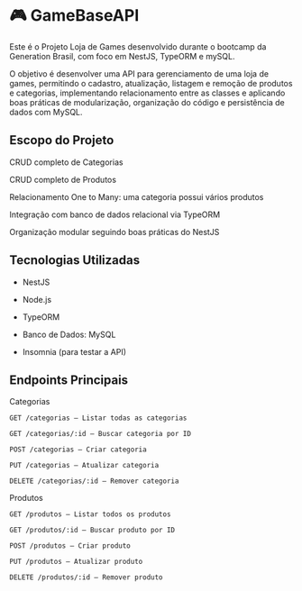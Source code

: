 # 🎮 GameBaseAPI
Este é o Projeto Loja de Games desenvolvido durante o bootcamp da Generation Brasil, 
com foco em NestJS, TypeORM e mySQL.

O objetivo é desenvolver uma API para gerenciamento de uma loja de games, permitindo
o cadastro, atualização, listagem e remoção de produtos e categorias, implementando 
relacionamento entre as classes e aplicando boas práticas de modularização, organização 
do código e persistência de dados com MySQL.

## Escopo do Projeto
CRUD completo de Categorias

CRUD completo de Produtos

Relacionamento One to Many: uma categoria possui vários produtos

Integração com banco de dados relacional via TypeORM

Organização modular seguindo boas práticas do NestJS

## Tecnologias Utilizadas
- NestJS

- Node.js

- TypeORM

- Banco de Dados: MySQL

- Insomnia (para testar a API)

## Endpoints Principais

Categorias

    GET /categorias – Listar todas as categorias
    
    GET /categorias/:id – Buscar categoria por ID
    
    POST /categorias – Criar categoria
    
    PUT /categorias – Atualizar categoria
    
    DELETE /categorias/:id – Remover categoria

Produtos

    GET /produtos – Listar todos os produtos
    
    GET /produtos/:id – Buscar produto por ID
    
    POST /produtos – Criar produto
    
    PUT /produtos – Atualizar produto
    
    DELETE /produtos/:id – Remover produto